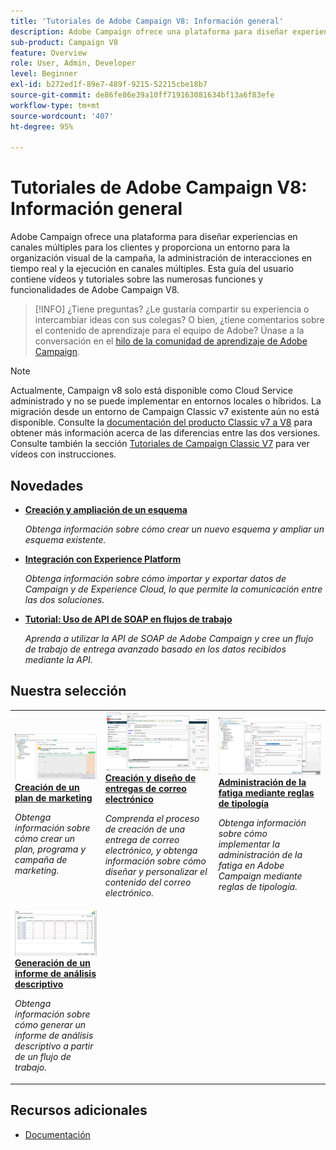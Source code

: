 ```yaml
---
title: 'Tutoriales de Adobe Campaign V8: Información general'
description: Adobe Campaign ofrece una plataforma para diseñar experiencias en canales múltiples para los clientes y proporciona un entorno para la organización visual de la campaña, la administración de interacciones en tiempo real y la ejecución en canales múltiples. Esta guía del usuario contiene vídeos y tutoriales sobre las numerosas funciones y funcionalidades de Adobe Campaign Standard.
sub-product: Campaign V8
feature: Overview
role: User, Admin, Developer
level: Beginner
exl-id: b272ed1f-89e7-489f-9215-52215cbe18b7
source-git-commit: de86fe86e39a10ff719163081634bf13a6f83efe
workflow-type: tm+mt
source-wordcount: '407'
ht-degree: 95%

---
```


# Tutoriales de Adobe Campaign V8: Información general

Adobe Campaign ofrece una plataforma para diseñar experiencias en canales múltiples para los clientes y proporciona un entorno para la organización visual de la campaña, la administración de interacciones en tiempo real y la ejecución en canales múltiples. Esta guía del usuario contiene vídeos y tutoriales sobre las numerosas funciones y funcionalidades de Adobe Campaign V8.

>[!INFO]
> ¿Tiene preguntas? ¿Le gustaría compartir su experiencia o intercambiar ideas con sus colegas? O bien, ¿tiene comentarios sobre el contenido de aprendizaje para el equipo de Adobe? Únase a la conversación en el [hilo de la comunidad de aprendizaje de Adobe Campaign](https://experienceleaguecommunities.adobe.com/t5/adobe-campaign-classic/join-the-discussion-around-adobe-campaign-learning/td-p/419096).

>[!NOTE]
> Actualmente, Campaign v8 solo está disponible como Cloud Service administrado y no se puede implementar en entornos locales o híbridos. La migración desde un entorno de Campaign Classic v7 existente aún no está disponible.
>Consulte la [documentación del producto Classic v7 a V8](https://experienceleague.adobe.com/docs/campaign/campaign-v8/start/capability-matrix.html?lang=es) para obtener más información acerca de las diferencias entre las dos versiones. Consulte también la sección [Tutoriales de Campaign Classic V7](https://experienceleague.adobe.com/docs/campaign-classic-learn/tutorials/overview.html?lang=es) para ver vídeos con instrucciones.

## Novedades

* **[Creación y ampliación de un esquema](/help/data-management/create-and-extend-a-schema.md)**

   *Obtenga información sobre cómo crear un nuevo esquema y ampliar un esquema existente.*

* **[Integración con Experience Platform](https://experienceleague.adobe.com/docs/campaign-learn/integrate-with-experience-platform/overview.html?lang=es)**

   *Obtenga información sobre cómo importar y exportar datos de Campaign y de Experience Cloud, lo que permite la comunicación entre las dos soluciones.*

* **[Tutorial: Uso de API de SOAP en flujos de trabajo](https://experienceleague.adobe.com/docs/campaign-learn/using-soap-apis/introduction.html?lang=es)**

   *Aprenda a utilizar la API de SOAP de Adobe Campaign y cree un flujo de trabajo de entrega avanzado basado en los datos recibidos mediante la API.*


## Nuestra selección

<table>
<tr>
  <td>
    <a href="/help/get-started/create-a-marketing-plan-programs-and-campaigns.md">
      <img alt="Creación de planes, programas y campañas de marketing (vídeo)" src="./assets/333810.jpg"/>
    </a>
    <div>
      <a href="/help/get-started/create-a-marketing-plan-programs-and-campaigns.md">
    <strong>Creación de un plan de marketing</strong>
    </a>
    </div>
    <p>
    <em>Obtenga información sobre cómo crear un plan, programa y campaña de marketing.</em>
    <p>
  </td>
   <td>
    <a href="./content-creation/create-and-design-email-deliveries.md">
      <img alt="Creación y diseño de entregas de correo electrónico (vídeo)" src="./assets/333476.jpg" />
    </a>
    <div>
      <a href="./content-creation/create-and-design-email-deliveries.md">
    <strong>Creación y diseño de entregas de correo electrónico</strong>
    </a>
    </div> 
    <p>
    <em>Comprenda el proceso de creación de una entrega de correo electrónico, y obtenga información sobre cómo diseñar y personalizar el contenido del correo electrónico.
</em>
    <p>
  </td>
  <td>
    <a href="./send-messages/fatigue-management/typology-rules-for-fatigue-management.md">
      <img alt="Administración de la fatiga mediante reglas de tipología (vídeo)" src="./assets/333787.jpg" />
    </a>
    <div>
      <a href="./send-messages/fatigue-management/typology-rules-for-fatigue-management.md">
    <strong>Administración de la fatiga mediante reglas de tipología</strong>
    </a>
    </div>
    <p>
    <em>Obtenga información sobre cómo implementar la administración de la fatiga en Adobe Campaign mediante reglas de tipología. </em>
    <p>
  </td>
</tr>
<tr>
</td>
  <td>
    <a href="./reporting/generate-a-descriptive-analysis-report.md">
      <img alt="Generación de un informe de análisis descriptivo" src="./assets/333994.jpg" />
    </a>
    <div>
      <a href="./reporting/generate-a-descriptive-analysis-report.md">
    <strong>Generación de un informe de análisis descriptivo</strong>
    </a>
    </div>
    <p>
    <em>Obtenga información sobre cómo generar un informe de análisis descriptivo a partir de un flujo de trabajo.</em>
    <p>
  </td>

</table>

## Recursos adicionales

* [Documentación](https://experienceleague.adobe.com/docs/campaign-v8.html?lang=es)
